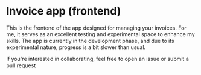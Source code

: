 # Invoice app (frontend)

This is the frontend of the app designed for managing your invoices. For me, it serves as an excellent testing and experimental space to enhance my skills. The app is currently in the development phase, and due to its experimental nature, progress is a bit slower than usual.

If you're interested in collaborating, feel free to open an issue or submit a pull request
